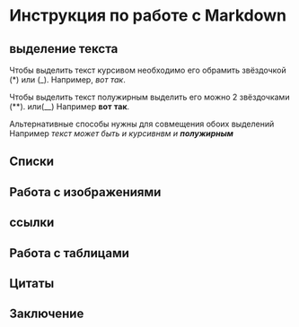 # Инструкция по работе с Markdown

## выделение текста

Чтобы выделить текст курсивом необходимо его обрамить звёздочкой (*) или (_). Например, *вот* _так_.

Чтобы выделить текст полужирным выделить его можно 2 звёздочками (**). или(__) Например **вот** __так__. 

Альтернативные способы нужны для совмещения обоих выделений
Например _текст может быть и курсивнвм и **полужирным**_

## Списки

## Работа с изображениями 

## ссылки 

## Работа с таблицами

## Цитаты

## Заключение